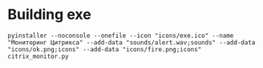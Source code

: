 # Building exe
`pyinstaller --noconsole --onefile --icon "icons/exe.ico" --name "Мониторинг Цитрикса" --add-data "sounds/alert.wav;sounds" --add-data "icons/ok.png;icons" --add-data "icons/fire.png;icons" citrix_monitor.py`